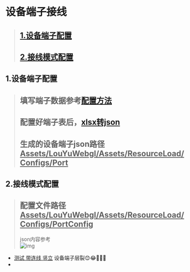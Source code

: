 # 设备端子接线

> ## [1.设备端子配置](#1设备端子配置)
> ## [2.接线模式配置](#2接线模式配置)



## 1.设备端子配置

> 填写端子数据参考[配置方法](https://kamisaer.github.io/helloword/Code/Config/#portconfig-ustringu-设备安装配置表)
> -
> 配置好端子表后，[xlsx转json](https://kamisaer.github.io/helloword/Tool/#根据模板生成json文件)
> -
> 生成的设备端子json路径  <u>Assets/LouYuWebgl/Assets/ResourceLoad/Configs/Port</u>
> -

## 2.接线模式配置

> 配置文件路径 <u>Assets/LouYuWebgl/Assets/ResourceLoad/Configs/PortConfig</u>
> -
>json内容参考  
>![img](图1.png)
 * <u>测试 带连线 竖立</u> 设备端子层裂😊😂🤣🐱‍🐉
 * 

